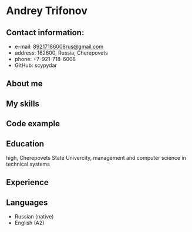 # Andrey Trifonov

## Contact information:
* e-mail: 89217186008rus@gmail.com
* address: 162600, Russia, Cherepovets
* phone: +7-921-718-6008
* GitHub: scypydar

## About me

## My skills

## Code example

## Education
high, Cherepovets State Univercity,
management and computer science in technical systems

## Experience

## Languages
* Russian (native)
* English (A2)
